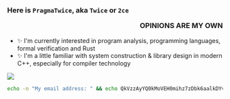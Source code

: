 ### Here is `PragmaTwice`, aka `Twice` or `2ce` <p align="right">OPINIONS ARE MY OWN</p>

- ✨ I'm currently interested in program analysis, programming languages, formal verification and Rust
- ✨ I'm a little familiar with system construction & library design in modern C++, especially for compiler technology

<!--
**PragmaTwice/PragmaTwice** is a ✨ _special_ ✨ repository because its `README.md` (this file) appears on your GitHub profile.

Here are some ideas to get you started:

- 🔭 I’m currently working on ...
- 🌱 I’m currently learning ...
- 👯 I’m looking to collaborate on ...
- 🤔 I’m looking for help with ...
- 💬 Ask me about ...
- 📫 How to reach me: ...
- 😄 Pronouns: ...
- ⚡ Fun fact: ...
-->

<img src="./github-metrics.svg"/>

```sh
echo -n "My email address: " && echo QkVzzAyYQ0kMoVEH0mihz7zDbk6aalkDYvfnW1OaccM= | openssl enc -d -base64 | openssl enc -d -aes-128-cbc -iv 205731624 -K 230549126 2>/dev/null
 ```
